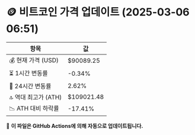 # 🪙 비트코인 가격 업데이트 (2025-03-06 06:51)

| 항목                | 값 |
|--------------------|----------------|
| 💰 현재 가격 (USD) | $90089.25 |
| ⏳ 1시간 변동률    | -0.34% |
| 📆 24시간 변동률   | 2.62% |
| 🔝 역대 최고가 (ATH) | $109021.48 |
| 📉 ATH 대비 하락률 | -17.41% |

🔄 **이 파일은 GitHub Actions에 의해 자동으로 업데이트됩니다.**
